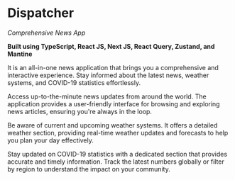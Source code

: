 # Dispatcher

_Comprehensive News App_

**Built using TypeScript, React JS, Next JS, React Query, Zustand, and Mantine**

It is an all-in-one news application that brings you a comprehensive and interactive experience. Stay informed about the latest news, weather systems, and COVID-19 statistics effortlessly.

Access up-to-the-minute news updates from around the world. The application provides a user-friendly interface for browsing and exploring news articles, ensuring you're always in the loop.

Be aware of current and upcoming weather systems. It offers a detailed weather section, providing real-time weather updates and forecasts to help you plan your day effectively.

Stay updated on COVID-19 statistics with a dedicated section that provides accurate and timely information. Track the latest numbers globally or filter by region to understand the impact on your community.

